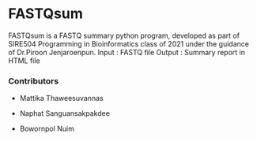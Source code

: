 # FASTQsum

FASTQsum is a FASTQ summary python program, developed as part of SIRE504 Programming in Bioinformatics class of 2021 under the guidance of Dr.Piroon Jenjaroenpun.
Input : FASTQ file
Output : Summary report in HTML file


### Contributors

- Mattika Thaweesuvannas 

- Naphat Sanguansakpakdee 

- Bowornpol Nuim 
